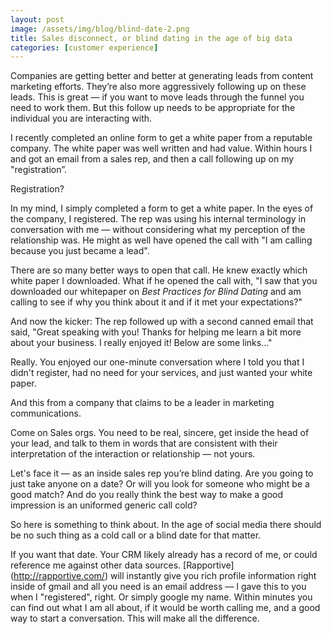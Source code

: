 ```yaml
---
layout: post
image: /assets/img/blog/blind-date-2.png
title: Sales disconnect, or blind dating in the age of big data
categories: [customer experience]
---
```


Companies are getting better and better at generating leads from content marketing efforts. They’re also more aggressively following up on these leads. This is great — if you want to move leads through the funnel you need to work them. But this follow up needs to be appropriate for the individual you are interacting with. 

I recently completed an online form to get a white paper from a reputable company. The white paper was well written and had value. Within hours I and got an email from a sales rep, and then a call following up on my "registration”.

Registration?

In my mind, I simply completed a form to get a white paper. In the eyes of the company, I registered. The rep was using his internal terminology in conversation with me — without considering what my perception of the relationship was. He might as well have opened the call with "I am calling because you just became a lead". 

There are so many better ways to open that call. He knew exactly which white paper I downloaded. What if he opened the call with, "I saw that you downloaded our whitepaper on *Best Practices for Blind Dating* and am calling to see if why you think about it and if it met your expectations?" 

And now the kicker: The rep followed up with a second canned email that said, "Great speaking with you! Thanks for helping me learn a bit more about your business. I really enjoyed it! Below are some links…" 

Really. You enjoyed our one-minute conversation where I told you that I didn't register, had no need for your services, and just wanted your white paper.

And this from a company that claims to be a leader in marketing communications.

Come on Sales orgs. You need to be real, sincere, get inside the head of your lead, and talk to them in words that are consistent with their interpretation of the interaction or relationship — not yours.

Let's face it — as an inside sales rep you’re blind dating. Are you going to just take anyone on a date? Or will you look for someone who might be a good match? And do you really think the best way to make a good impression is an uniformed generic call cold? 

So here is something to think about. In the age of social media there should be no such thing as a cold call or a blind date for that matter.

If you want that date. Your CRM likely already has a record of me, or could reference me against other data sources. [Rapportive] (http://rapportive.com/) will instantly give you rich profile information right inside of gmail and all you need is an email address — I gave this to you when I "registered", right. Or simply google my name. Within minutes you can find out what I am all about, if it would be worth calling me, and a good way to start a conversation. This will make all the difference. 